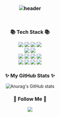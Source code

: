 <h3 align="center">

![header](https://capsule-render.vercel.app/api?type=egg&color=timeGradient&height=300&section=header&text=Songyi%20Land&fontSize=90)

</h3>

<br>

<h3 align="center">📚 Tech Stack 📚</h3>
<p align="center">
<img src="https://img.shields.io/badge/html5-E34F26?style=for-the-badge&logo=html5&logoColor=white">
  <img src="https://img.shields.io/badge/css-1572B6?style=for-the-badge&logo=css3&logoColor=white">
  <img src="https://img.shields.io/badge/react-61DAFB?style=for-the-badge&logo=react&logoColor=black">
  <img src="https://img.shields.io/badge/yarn-%232C8EBB.svg?style=for-the-badge&logo=yarn&logoColor=white">
<br/>
   <img src="https://img.shields.io/badge/Styled Components-DB7093?style=for-the-badge&logo=styled-components&logoColor=white">
   <img src="https://img.shields.io/badge/Tail Wind-CA4245?style=for-the-badge&logo=react-router&logoColor=white">
<br/>
  <img src="https://img.shields.io/badge/recoil-f26b00?style=for-the-badge&logo=">
  <img src="https://img.shields.io/badge/axios-2C5BB4?style=for-the-badge&logo=axios&logoColor=white">
  <img src="https://img.shields.io/badge/Redux Toolkit-CA4245?style=for-the-badge&logo=React Router Dom&logoColor=white">
 <img src="https://img.shields.io/badge/-React%20Query-FF4154?style=for-the-badge&logo=react%20query&logoColor=white">   
<br/>
 <img src="https://img.shields.io/badge/github-181717?style=for-the-badge&logo=github&logoColor=white">
 <img src="https://img.shields.io/badge/amazonaws-232F3E?style=for-the-badge&logo=amazonaws&logoColor=white">
  <img src="https://img.shields.io/badge/CloudFront-D05C4B?style=for-the-badge&logo=Amazon AWS&logoColor=white">
 <img src="https://img.shields.io/badge/Amazon S3-569A31?style=for-the-badge&logo=Amazon S3&logoColor=white">

 </p>
  <h3 align="center">✨ My GitHub Stats ✨</h3>
  <div align="center">
  
![Anurag's GitHub stats](https://github-readme-stats.vercel.app/api?username=jrl103&show_icons=true&theme=tokyonight)

</div>
<h3 align="center">🚀 Follow Me 🚀</h3>
<p align="center">
<a href="https://velog.io/@jrl103/624-1%EC%9D%BC%EC%B0%A8"><img src="https://img.shields.io/badge/Tech%20Velog-11B48A?style=flat-square&logo=Vimeo&logoColor=white&link=https://yeonyeon.tistory.com"/>
</a>
</p>
